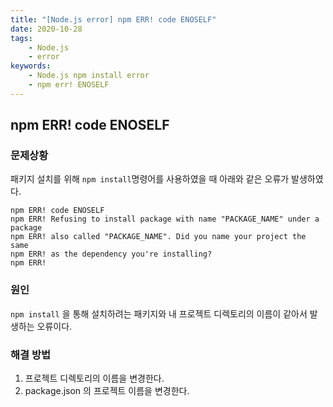 ```yaml
---
title: "[Node.js error] npm ERR! code ENOSELF"
date: 2020-10-28
tags:
    - Node.js
    - error
keywords:
    - Node.js npm install error
    - npm err! ENOSELF
---
```


## npm ERR! code ENOSELF

### 문제상황
패키지 설치를 위해 ``npm install``명령어를 사용하였을 때 아래와 같은 오류가 발생하였다.

```shell
npm ERR! code ENOSELF
npm ERR! Refusing to install package with name "PACKAGE_NAME" under a package
npm ERR! also called "PACKAGE_NAME". Did you name your project the same
npm ERR! as the dependency you're installing?
npm ERR!
```

### 원인
``npm install`` 을 통해 설치하려는 패키지와 내 프로젝트 디렉토리의 이름이 같아서 발생하는 오류이다.

### 해결 방법
1. 프로젝트 디렉토리의 이름을 변경한다.
2. package.json 의 프로젝트 이름을 변경한다.

